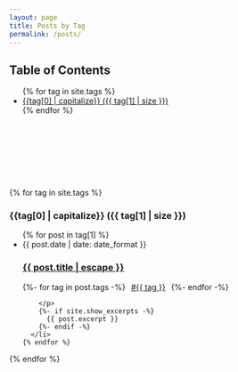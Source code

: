 ```yaml
---
layout: page
title: Posts by Tag
permalink: /posts/
---
```

<h2>Table of Contents</h2>
<ul style="height: 12em; overflow: auto;">
  {% for tag in site.tags %}
    <li>
        <a href="#{{tag[0]}}">{{tag[0] | capitalize}} ({{ tag[1] | size }})</a>
    </li>
  {% endfor %}
</ul>

{% for tag in site.tags %}
  <h3 id="{{tag[0]}}">{{tag[0] | capitalize}} ({{ tag[1] | size }})</h3> 

  <ul class="post-list">
    {% for post in tag[1] %}
      <li>
        <span class="post-meta">{{ post.date | date: date_format }}</span>
        <h3>
          <a class="post-link" href="{{ post.url | relative_url }}">
            {{ post.title | escape }}
          </a>
        </h3>
        <p style="display: flex; justify-content: left; gap: 10px;"> 
            {%- for tag in post.tags -%}
            <a href="/posts/#{{tag}}">#{{ tag }}</a>
            {%- endfor -%}

        </p>
        {%- if site.show_excerpts -%}
          {{ post.excerpt }}
        {%- endif -%}
      </li>
    {% endfor %}
  </ul>
{% endfor %}